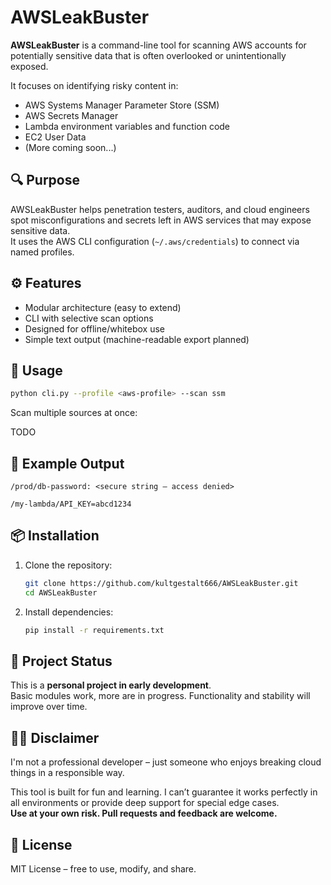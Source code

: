 # AWSLeakBuster

**AWSLeakBuster** is a command-line tool for scanning AWS accounts for potentially sensitive data that is often overlooked or unintentionally exposed.

It focuses on identifying risky content in:

- AWS Systems Manager Parameter Store (SSM)
- AWS Secrets Manager
- Lambda environment variables and function code
- EC2 User Data
- (More coming soon...)

## 🔍 Purpose

AWSLeakBuster helps penetration testers, auditors, and cloud engineers spot misconfigurations and secrets left in AWS services that may expose sensitive data.  
It uses the AWS CLI configuration (`~/.aws/credentials`) to connect via named profiles.

## ⚙️ Features

- Modular architecture (easy to extend)
- CLI with selective scan options
- Designed for offline/whitebox use
- Simple text output (machine-readable export planned)

## 🚀 Usage

```bash
python cli.py --profile <aws-profile> --scan ssm
```

Scan multiple sources at once:

TODO

## 📁 Example Output

```
/prod/db-password: <secure string – access denied>

/my-lambda/API_KEY=abcd1234
```

## 📦 Installation

1. Clone the repository:
   ```bash
   git clone https://github.com/kultgestalt666/AWSLeakBuster.git
   cd AWSLeakBuster
   ```

2. Install dependencies:
   ```bash
   pip install -r requirements.txt
   ```

## 🧪 Project Status

This is a **personal project in early development**.  
Basic modules work, more are in progress. Functionality and stability will improve over time.

## 🙋‍♂️ Disclaimer

I'm not a professional developer – just someone who enjoys breaking cloud things in a responsible way.

This tool is built for fun and learning. I can’t guarantee it works perfectly in all environments or provide deep support for special edge cases.  
**Use at your own risk. Pull requests and feedback are welcome.**

## 📄 License

MIT License – free to use, modify, and share.
